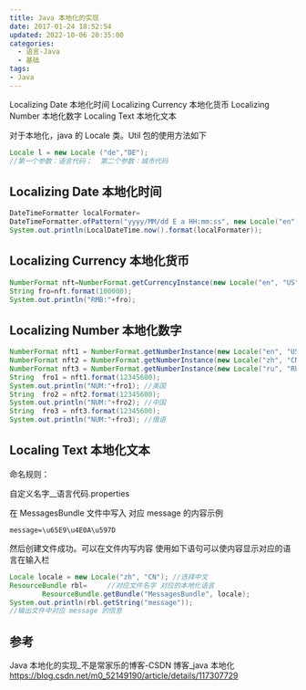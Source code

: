 ```yaml
---
title: Java 本地化的实现
date: 2017-01-24 18:52:54
updated: 2022-10-06 20:35:00
categories:
  - 语言-Java
  - 基础
tags:
- Java
---
```


Localizing Date 本地化时间
Localizing Currency 本地化货币
Localizing Number 本地化数字
Localing Text 本地化文本

对于本地化，java 的 Locale 类。Util 包的使用方法如下

```java
Locale l = new Locale ("de","DE");
//第一个参数：语言代码；  第二个参数：城市代码
```

## Localizing Date 本地化时间

```java
DateTimeFormatter localFormater=
DateTimeFormatter.ofPattern("yyyy/MM/dd E a HH:mm:ss", new Locale("en", "US"));
System.out.println(LocalDateTime.now().format(localFormater));
```

## Localizing Currency 本地化货币

```java
NumberFormat nft=NumberFormat.getCurrencyInstance(new Locale("en", "US"));
String fro=nft.format(100000);
System.out.println("RMB:"+fro);
```

## Localizing Number 本地化数字

```java
NumberFormat nft1 = NumberFormat.getNumberInstance(new Locale("en", "US"));
NumberFormat nft2 = NumberFormat.getNumberInstance(new Locale("zh", "CN"));
NumberFormat nft3 = NumberFormat.getNumberInstance(new Locale("ru", "RU"));
String  fro1 = nft1.format(12345600);
System.out.println("NUM:"+fro1); //美国
String  fro2 = nft2.format(12345600);
System.out.println("NUM:"+fro2); //中国
String  fro3 = nft3.format(12345600);
System.out.println("NUM:"+fro3); //俄语
```

## Localing Text 本地化文本

命名规则：

自定义名字__语言代码.properties

在 MessagesBundle 文件中写入 对应 message 的内容示例

```properties
message=\u65E9\u4E0A\u597D
```

然后创建文件成功。可以在文件内写内容 使用如下语句可以使内容显示对应的语言在输入栏

```java
Locale locale = new Locale("zh", "CN"); //选择中文
ResourceBundle rbl=     //对应文件名字 对应的本地化语言
        ResourceBundle.getBundle("MessagesBundle", locale);
System.out.println(rbl.getString("message"));
//输出文件中对应 message 的信息
```

## 参考

Java 本地化的实现_不是常家乐的博客-CSDN 博客_java 本地化
<https://blog.csdn.net/m0_52149190/article/details/117307729>
